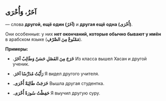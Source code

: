 ﻿**آخَرُ، وَأُخْرَى**
---
— слова **другой, ещё один (آخَرُ)** и **другая ещё одна (أُخْرَى)**. 

Они особенные: у них **нет окончаний, которые обычно бывают у имён** в арабском языке (**مَمْنُوعٌ مِنَ الصَّرْفِ**).


**Примеры:**

-   **.خَرَجَ مِنَ الفَصْلِ حَسَنٌ وَطَالِبٌ آخَرُ**
Из класса вышел Хасан и другой ученик.
    
-   **.رَأَيْتُ مُدَرِّسًا آخَرَ**
Я видел другого учителя.
    
-   **.خَرَجَتْ طَالِبَةٌ أُخْرَى**
Вышла другая студентка.
    
-   **.حَفِظْتُ سُورَةً أُخْرَى**
Я выучил другую суру.
    

